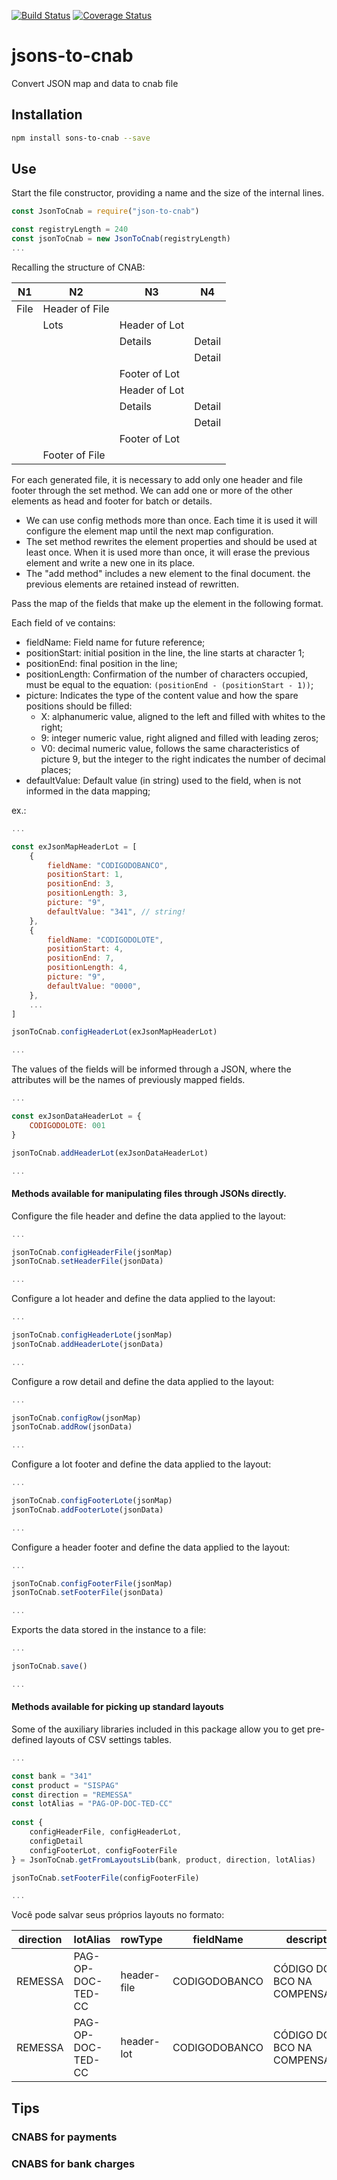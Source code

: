 [![Build Status](https://travis-ci.org/jessicamrbr/jsons-to-cnab.svg?branch=master)](https://travis-ci.org/jessicamrbr/jsons-to-cnab)
[![Coverage Status](https://coveralls.io/repos/github/jessicamrbr/jsons-to-cnab/badge.svg?branch=master)](https://coveralls.io/github/jessicamrbr/jsons-to-cnab?branch=master)

# jsons-to-cnab
Convert JSON map and data to cnab file 

## Installation

```sh
npm install sons-to-cnab --save
```

## Use

Start the file constructor, providing a name and the size of the internal lines.

``` JavaScript
const JsonToCnab = require("json-to-cnab")

const registryLength = 240
const jsonToCnab = new JsonToCnab(registryLength)
...
```

Recalling the structure of CNAB:

| N1      | N2             | N3             | N4      |
| ------- | -------------- | -------------- | ------- |
| File    | Header of File |                |         |
|         | Lots           | Header of Lot  |         |
|         |                | Details        | Detail  |
|         |                |                | Detail  |
|         |                | Footer of Lot  |         |
|         |                | Header of Lot  |         |
|         |                | Details        | Detail  |
|         |                |                | Detail  |
|         |                | Footer of Lot  |         |
|         | Footer of File |                |         |

For each generated file, it is necessary to add only one header and file footer through the set method. We can add one or more of the other elements as head and footer for batch or details.

- We can use config methods more than once. Each time it is used it will configure the element map until the next map configuration.
- The set method rewrites the element properties and should be used at least once. When it is used more than once, it will erase the previous element and write a new one in its place.
- The "add method" includes a new element to the final document. the previous elements are retained instead of rewritten.

Pass the map of the fields that make up the element in the following format.

Each field of ve contains:
- fieldName: Field name for future reference;
- positionStart: initial position in the line, the line starts at character 1;
- positionEnd: final position in the line;
- positionLength: Confirmation of the number of characters occupied, must be equal to the equation: ```(positionEnd - (positionStart - 1))```;
- picture: Indicates the type of the content value and how the spare positions should be filled:
  - X: alphanumeric value, aligned to the left and filled with whites to the right;
  - 9: integer numeric value, right aligned and filled with leading zeros;
  - V0: decimal numeric value, follows the same characteristics of picture 9, but the integer to the right indicates the number of decimal places;
- defaultValue: Default value (in string) used to the field, when is not informed in the data mapping;

ex.:

``` JavaScript
...

const exJsonMapHeaderLot = [
    {
        fieldName: "CODIGODOBANCO", 
        positionStart: 1,
        positionEnd: 3,
        positionLength: 3,
        picture: "9",
        defaultValue: "341", // string!
    },
    {
        fieldName: "CODIGODOLOTE", 
        positionStart: 4,
        positionEnd: 7,
        positionLength: 4,
        picture: "9",
        defaultValue: "0000",
    },
    ...
]

jsonToCnab.configHeaderLot(exJsonMapHeaderLot)

...
```

The values of the fields will be informed through a JSON, where the attributes will be the names of previously mapped fields.

``` JavaScript
...

const exJsonDataHeaderLot = {
    CODIGODOLOTE: 001
}

jsonToCnab.addHeaderLot(exJsonDataHeaderLot)

...
```

#### Methods available for manipulating files through JSONs directly.

Configure the file header and define the data applied to the layout:

``` JavaScript
...

jsonToCnab.configHeaderFile(jsonMap)
jsonToCnab.setHeaderFile(jsonData)

...
```

Configure a lot header and define the data applied to the layout:

``` JavaScript
...

jsonToCnab.configHeaderLote(jsonMap)
jsonToCnab.addHeaderLote(jsonData)

...
```

Configure a row detail and define the data applied to the layout:

``` JavaScript
...

jsonToCnab.configRow(jsonMap)
jsonToCnab.addRow(jsonData)

...
```

Configure a lot footer and define the data applied to the layout:

``` JavaScript
...

jsonToCnab.configFooterLote(jsonMap)
jsonToCnab.addFooterLote(jsonData)

...
```

Configure a header footer and define the data applied to the layout:

``` JavaScript
...

jsonToCnab.configFooterFile(jsonMap)
jsonToCnab.setFooterFile(jsonData)

...
```

Exports the data stored in the instance to a file:

``` JavaScript
...

jsonToCnab.save()

...
```

#### Methods available for picking up standard layouts

Some of the auxiliary libraries included in this package allow you to get pre-defined layouts of CSV settings tables.


``` JavaScript
...

const bank = "341"
const product = "SISPAG"
const direction = "REMESSA" 
const lotAlias = "PAG-OP-DOC-TED-CC"
        
const {
    configHeaderFile, configHeaderLot, 
    configDetail
    configFooterLot, configFooterFile
} = JsonToCnab.getFromLayoutsLib(bank, product, direction, lotAlias)

jsonToCnab.setFooterFile(configFooterFile)

...
```


Você pode salvar seus próprios layouts no formato:

| direction | lotAlias          | rowType       | fieldName     | descripton                   | positionStart  | positionEnd  | positionLength  | picture | defaultValue  |  
| --------- | ----------------- | ------------- | ------------- | ---------------------------- | -------------- | ------------ | --------------- | ------- | ------------- |
| REMESSA   | PAG-OP-DOC-TED-CC | header-file   | CODIGODOBANCO | CÓDIGO DO BCO NA COMPENSAÇÃO | 1              | 3            | 3               | 9       | 341           |
| REMESSA   | PAG-OP-DOC-TED-CC | header-lot    | CODIGODOBANCO | CÓDIGO DO BCO NA COMPENSAÇÃO | 1              | 3            | 3               | 9       | 341           |

## Tips

### CNABS for payments


### CNABS for bank charges

